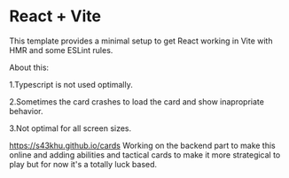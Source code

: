 # React + Vite

This template provides a minimal setup to get React working in Vite with HMR and some ESLint rules.

About this:

1.Typescript is not used optimally.

2.Sometimes the card crashes to load the card and show inapropriate behavior.

3.Not optimal for all screen sizes.



https://s43khu.github.io/cards
Working on the backend part to make this online and adding abilities and tactical cards to make it more strategical to play but for now it's a totally luck based.
